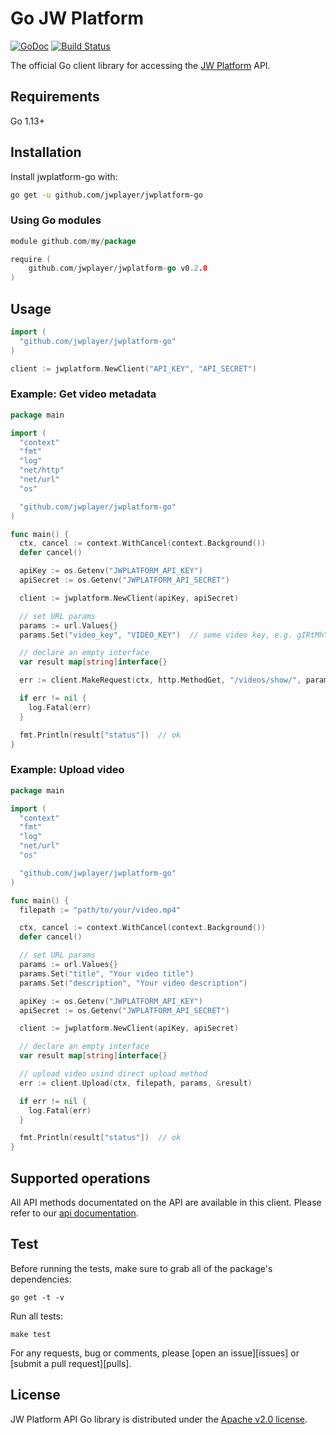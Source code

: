 # Go JW Platform

[![GoDoc](http://img.shields.io/badge/godoc-reference-blue.svg)](http://godoc.org/github.com/jwplayer/jwplatform-go)
[![Build Status](https://travis-ci.org/jwplayer/jwplatform-go.svg?branch=master)](https://travis-ci.org/jwplayer/jwplatform-go)

The official Go client library for accessing the [JW Platform](https://www.jwplayer.com/video-delivery/) API.

## Requirements

Go 1.13+

## Installation

Install jwplatform-go with:

```sh
go get -u github.com/jwplayer/jwplatform-go
```

### Using Go modules

``` go
module github.com/my/package

require (
    github.com/jwplayer/jwplatform-go v0.2.0
)
```

## Usage

```go
import (
  "github.com/jwplayer/jwplatform-go"
)

client := jwplatform.NewClient("API_KEY", "API_SECRET")
```

### Example: Get video metadata

```go
package main

import (
  "context"
  "fmt"
  "log"
  "net/http"
  "net/url"
  "os"

  "github.com/jwplayer/jwplatform-go"
)

func main() {
  ctx, cancel := context.WithCancel(context.Background())
  defer cancel()

  apiKey := os.Getenv("JWPLATFORM_API_KEY")
  apiSecret := os.Getenv("JWPLATFORM_API_SECRET")

  client := jwplatform.NewClient(apiKey, apiSecret)

  // set URL params
  params := url.Values{}
  params.Set("video_key", "VIDEO_KEY")  // some video key, e.g. gIRtMhYM

  // declare an empty interface
  var result map[string]interface{}

  err := client.MakeRequest(ctx, http.MethodGet, "/videos/show/", params, &result)

  if err != nil {
  	log.Fatal(err)
  }

  fmt.Println(result["status"])  // ok
}
```

### Example: Upload video

```go
package main

import (
  "context"
  "fmt"
  "log"
  "net/url"
  "os"

  "github.com/jwplayer/jwplatform-go"
)

func main() {
  filepath := "path/to/your/video.mp4"

  ctx, cancel := context.WithCancel(context.Background())
  defer cancel()

  // set URL params
  params := url.Values{}
  params.Set("title", "Your video title")
  params.Set("description", "Your video description")

  apiKey := os.Getenv("JWPLATFORM_API_KEY")
  apiSecret := os.Getenv("JWPLATFORM_API_SECRET")

  client := jwplatform.NewClient(apiKey, apiSecret)

  // declare an empty interface
  var result map[string]interface{}

  // upload video usind direct upload method
  err := client.Upload(ctx, filepath, params, &result)

  if err != nil {
  	log.Fatal(err)
  }

  fmt.Println(result["status"])  // ok
}
```

## Supported operations

All API methods documentated on the API are available in this client. Please refer to our [api documentation](https://developer.jwplayer.com/jwplayer/reference).

## Test

Before running the tests, make sure to grab all of the package's dependencies:

    go get -t -v

Run all tests:

    make test

For any requests, bug or comments, please [open an issue][issues] or [submit a
pull request][pulls].

## License

JW Platform API Go library is distributed under the
[Apache v2.0 license](LICENSE).
